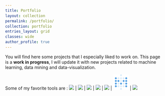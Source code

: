 ```yaml
---
title: Portfolio
layout: collection
permalink: /portfolio/
collection: portfolio
entries_layout: grid
classes: wide
author_profile: true
---
```

You will find here some projects that I especially liked to work on.
This page is a **work in progress**, I will update it with new projects related to machine learning, data mining and data-visualization.

Some of my favorite tools are : 
<a href="https://www.python.org/" target="_blank" rel="noopener noreferrer">
<img src="https://upload.wikimedia.org/wikipedia/commons/c/c3/Python-logo-notext.svg" style="height:50px;"/></a>
<a href="https://scikit-learn.org/stable/" target="_blank" rel="noopener noreferrer" style="text-decoration:none;">|
<img src="https://upload.wikimedia.org/wikipedia/commons/0/05/Scikit_learn_logo_small.svg" style="height:50px;"/></a>
<a href="https://www.tensorflow.org/?hl=en" target="_blank" rel="noopener noreferrer" style="text-decoration:none;">|
<img src="https://upload.wikimedia.org/wikipedia/commons/2/2d/Tensorflow_logo.svg" style="height:50px;"/></a>
<a href="https://spark.apache.org/" target="_blank" rel="noopener noreferrer" style="text-decoration:none;">|
<img src="https://upload.wikimedia.org/wikipedia/commons/f/f3/Apache_Spark_logo.svg" style="height:50px;"></a>
<a href="https://www.postgresql.org/" target="_blank" rel="noopener noreferrer" style="text-decoration:none;">|
<img src="https://wiki.postgresql.org/images/a/a4/PostgreSQL_logo.3colors.svg" style="height:50px;"></a>
<a href="https://www.metabase.com/" target="_blank" rel="noopener noreferrer" style="text-decoration:none;">|
<img src="/assets/images/metabase-icon.svg" style="height:50px;"></a>
<a href="https://git-scm.com/" target="_blank" rel="noopener noreferrer" style="text-decoration:none;">|
<img src="https://upload.wikimedia.org/wikipedia/commons/3/3f/Git_icon.svg" style="height:50px;"></a>